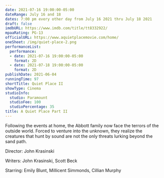 ```yaml
---
date: 2021-07-16 19:00:00-05:00
dateRange: July 16 and 18
dates: 7:00 pm every other day from July 16 2021 thru July 18 2021
draft: false
imdbURL: https://www.imdb.com/title/tt8332922/
mpaaRating: PG-13
officialURL: https://www.aquietplacemovie.com/home/
oneSheet: /img/quiet-place-2.png
performanceList:
  performance:
  - date: 2021-07-16 19:00:00-05:00
    format: 2D
  - date: 2021-07-18 19:00:00-05:00
    format: 2D
publishDate: 2021-06-04
runningTime: 97
shortTitle: Quiet Place II
showType: Cinema
studioInfo:
  studio: Paramount
  studioFee: 100
  studioPercentage: 35
title: A Quiet Place Part II
---
```


Following the events at home, the Abbott family now face the terrors of the outside world. Forced to venture into the unknown, they realize the creatures that hunt by sound are not the only threats lurking beyond the sand path.

Director: John Krasinski

Writers: John Krasinski, Scott Beck

Starring: Emily Blunt, Millicent Simmonds, Cillian Murphy